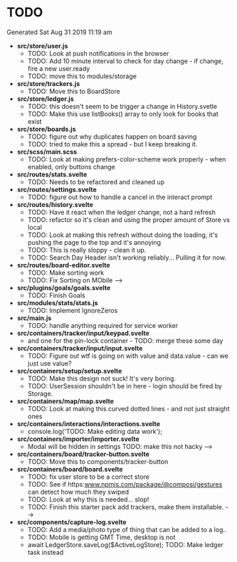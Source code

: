 # TODO

Generated Sat Aug 31 2019 11:19 am

- **src/store/user.js**
   - TODO: Look at push notifications in the browser
   - TODO: Add 10 minute interval to check for day change - if change, fire a new user.ready
   - TODO: move this to modules/storage
- **src/store/trackers.js**
   - TODO: Move this to BoardStore
- **src/store/ledger.js**
   - TODO: this doesn't seem to be trigger a change in History.svetle
   - TODO: Make this use listBooks() array to only look for books that exist
- **src/store/boards.js**
   - TODO: figure out why duplicates happen on board saving
   - TODO: tried to make this a spread - but I keep breaking it.
- **src/scss/main.scss**
   - TODO: Look at making prefers-color-scheme work properly - when enabled, only buttons change
- **src/routes/stats.svelte**
   - TODO: Needs to be refactored and cleaned up
- **src/routes/settings.svelte**
   - TODO: figure out how to handle a cancel in the interact prompt
- **src/routes/history.svelte**
   - TODO: Have it react when the ledger change, not a hard refresh
   - TODO: refactor so it's clean and using the proper amount of Store vs local
   - TODO: Look at making this refresh without doing the loading, it's pushing the page to the top and it's annoying
   - TODO: This is really sloppy - clean it up.
   - TODO: Search Day Header isn't working reliably... Pulling it for now.
- **src/routes/board-editor.svelte**
   - TODO: Make sorting work
   - TODO: Fix Sorting on MObile -->
- **src/plugins/goals/goals.svelte**
   - TODO: Finish Goals
- **src/modules/stats/stats.js**
   - TODO: Implement IgnoreZeros
- **src/main.js**
   - TODO: handle anything required for service worker
- **src/containers/tracker/input/keypad.svelte**
   - and one for the pin-lock container - TODO: merge these some day
- **src/containers/tracker/input/input.svelte**
   - TODO: Figure out wtf is going on with value and data.value - can we just use value?
- **src/containers/setup/setup.svelte**
   - TODO: Make this design not suck! It's very boring.
   - TODO: UserSession shouldn't be in here - login should be fired by Storage.
- **src/containers/map/map.svelte**
   - TODO: Look at making this curved dotted lines - and not just straight ones
- **src/containers/interactions/interactions.svelte**
   - console.log('TODO: Make editing data work');
- **src/containers/importer/importer.svelte**
   - Modal will be hidden in settings TODO: make this not hacky -->
- **src/containers/board/tracker-button.svelte**
   - TODO: Move this to components/tracker-button
- **src/containers/board/board.svelte**
   - TODO: fix user store to be a correct store
   - TODO: See if https:www.npmjs.com/package/@composi/gestures can detect how much they swiped
   - TODO: Look at why this is needed... slop!
   - TODO: Finish this starter pack add trackers, make them installable. -->
- **src/components/capture-log.svelte**
   - TODO: Add a media/photo type of thing that can be added to a log..
   - TODO: Mobile is getting GMT Time, desktop is not
   - await LedgerStore.saveLog($ActiveLogStore);  TODO: Make ledger task instead